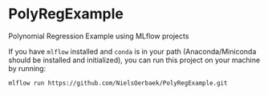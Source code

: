 # PolyRegExample
Polynomial Regression Example using MLflow projects

If you have `mlflow` installed and `conda` is in your path (Anaconda/Miniconda should be installed and initialized), you can run this project on your machine by running:

`mlflow run https://github.com/NielsOerbaek/PolyRegExample.git`
